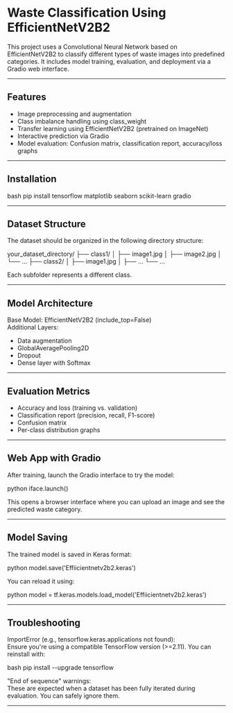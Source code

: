 # Waste Classification Using EfficientNetV2B2

This project uses a Convolutional Neural Network based on EfficientNetV2B2 to classify different types of waste images into predefined categories. It includes model training, evaluation, and deployment via a Gradio web interface.

---

## Features

- Image preprocessing and augmentation  
- Class imbalance handling using class_weight  
- Transfer learning using EfficientNetV2B2 (pretrained on ImageNet)  
- Interactive prediction via Gradio  
- Model evaluation: Confusion matrix, classification report, accuracy/loss graphs

---

## Installation

bash
pip install tensorflow matplotlib seaborn scikit-learn gradio


---

## Dataset Structure

The dataset should be organized in the following directory structure:


your_dataset_directory/
├── class1/
│   ├── image1.jpg
│   ├── image2.jpg
│   └── ...
├── class2/
│   ├── image1.jpg
│   ├── ...
└── ...


Each subfolder represents a different class.

---

## Model Architecture

Base Model: EfficientNetV2B2 (include_top=False)  
Additional Layers:
- Data augmentation  
- GlobalAveragePooling2D  
- Dropout  
- Dense layer with Softmax

---

## Evaluation Metrics

- Accuracy and loss (training vs. validation)  
- Classification report (precision, recall, F1-score)  
- Confusion matrix  
- Per-class distribution graphs

---

## Web App with Gradio

After training, launch the Gradio interface to try the model:

python
iface.launch()


This opens a browser interface where you can upload an image and see the predicted waste category.

---

## Model Saving

The trained model is saved in Keras format:

python
model.save('Effiicientnetv2b2.keras')


You can reload it using:

python
model = tf.keras.models.load_model('Effiicientnetv2b2.keras')


---

## Troubleshooting

ImportError (e.g., tensorflow.keras.applications not found):  
Ensure you're using a compatible TensorFlow version (>=2.11). You can reinstall with:

bash
pip install --upgrade tensorflow


"End of sequence" warnings:  
These are expected when a dataset has been fully iterated during evaluation. You can safely ignore them.

---

